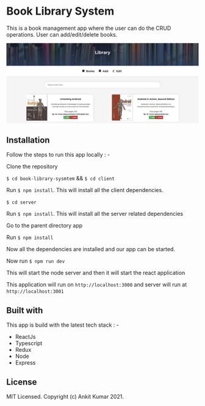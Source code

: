 # Book Library System
This is a book management app where the user can do the CRUD operations. User can add/edit/delete books.

![Library](https://github.com/knowankit/book-library-system/blob/master/preview.png?raw=true)

## Installation
Follow the steps to run this app locally : -

Clone the repository

`$ cd book-library-sysmtem` && `$ cd client`

Run `$ npm install`. This will install all the client dependencies.

`$ cd server`

Run `$ npm install`. This will install all the server related dependencies

Go to the parent directory app

Run `$ npm install`

Now all the dependencies are installed and our app can be started.

Now run `$ npm run dev`

This will start the node server and then it will start the react application

This application will run on `http://localhost:3000` and server will run at `http://localhost:3001`


## Built with

This app is build with the latest tech stack : -

* ReactJs
* Typescript
* Redux
* Node
* Express

## License

MIT Licensed. Copyright (c) Ankit Kumar 2021.
